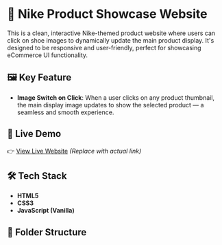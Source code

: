 # 👟 Nike Product Showcase Website

This is a clean, interactive Nike-themed product website where users can click on shoe images to dynamically update the main product display. It's designed to be responsive and user-friendly, perfect for showcasing eCommerce UI functionality.

## 🖼️ Key Feature

- **Image Switch on Click**: When a user clicks on any product thumbnail, the main display image updates to show the selected product — a seamless and smooth experience.

## 🚀 Live Demo

👉 [View Live Website](https://yourusername.github.io/nike-showcase) *(Replace with actual link)*

## 🛠️ Tech Stack

- **HTML5**
- **CSS3**
- **JavaScript (Vanilla)**

## 📁 Folder Structure

